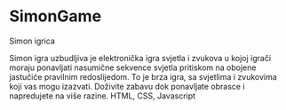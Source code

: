 # SimonGame
Simon igrica

  Simon igra uzbudljiva je elektronička igra svjetla i zvukova u kojoj igrači moraju ponavljati nasumične
  sekvence svjetla pritiskom na obojene jastučiće pravilnim redoslijedom. To je brza igra, sa svjetlima i
  zvukovima koji vas mogu izazvati. Doživite zabavu dok ponavljate obrasce i napredujete na više razine.
  HTML, CSS, Javascript
